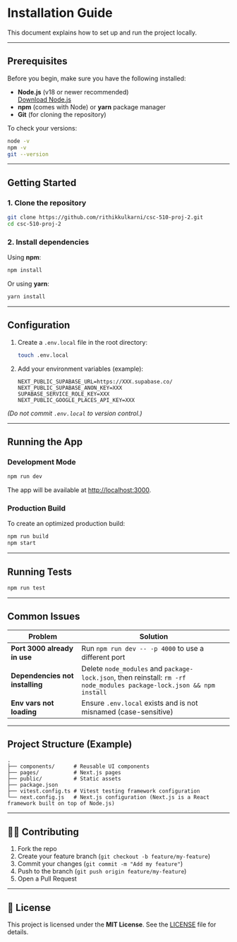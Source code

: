 # Installation Guide

This document explains how to set up and run the project locally.

---

## Prerequisites

Before you begin, make sure you have the following installed:

- **Node.js** (v18 or newer recommended)  
  [Download Node.js](https://nodejs.org/)
- **npm** (comes with Node) or **yarn** package manager
- **Git** (for cloning the repository)

To check your versions:
```bash
node -v
npm -v
git --version
```

---

## Getting Started

### 1. Clone the repository

```bash
git clone https://github.com/rithikkulkarni/csc-510-proj-2.git
cd csc-510-proj-2
```

### 2. Install dependencies

Using **npm**:
```bash
npm install
```

Or using **yarn**:
```bash
yarn install
```

---

## Configuration

1. Create a `.env.local` file in the root directory:
   ```bash
   touch .env.local
   ```
2. Add your environment variables (example):
   ```env
   NEXT_PUBLIC_SUPABASE_URL=https://XXX.supabase.co/
   NEXT_PUBLIC_SUPABASE_ANON_KEY=XXX
   SUPABASE_SERVICE_ROLE_KEY=XXX
   NEXT_PUBLIC_GOOGLE_PLACES_API_KEY=XXX
   ```

*(Do not commit `.env.local` to version control.)*

---

## Running the App

### Development Mode
```bash
npm run dev
```
The app will be available at [http://localhost:3000](http://localhost:3000).

### Production Build
To create an optimized production build:
```bash
npm run build
npm start
```

---

## Running Tests
```bash
npm run test
```

---

## Common Issues

| Problem | Solution |
|----------|-----------|
| **Port 3000 already in use** | Run `npm run dev -- -p 4000` to use a different port |
| **Dependencies not installing** | Delete `node_modules` and `package-lock.json`, then reinstall: `rm -rf node_modules package-lock.json && npm install` |
| **Env vars not loading** | Ensure `.env.local` exists and is not misnamed (case-sensitive) |

---

## Project Structure (Example)

```
.
├── components/      # Reusable UI components
├── pages/           # Next.js pages
├── public/          # Static assets
├── package.json
├── vitest.config.ts # Vitest testing framework configuration
└── next.config.js   # Next.js configuration (Next.js is a React framework built on top of Node.js)
```

---

## 🧑‍💻 Contributing

1. Fork the repo
2. Create your feature branch (`git checkout -b feature/my-feature`)
3. Commit your changes (`git commit -m "Add my feature"`)
4. Push to the branch (`git push origin feature/my-feature`)
5. Open a Pull Request

---

## 📝 License

This project is licensed under the **MIT License**. See the [LICENSE](./LICENSE) file for details.
